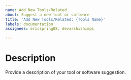 ```yaml
---
name: Add New Tools/Related
about: Suggest a new tool or software
title: 'Add New Tools/Related: {Tools Name}'
labels: documentation
assignees: ericspring08, devarshishimpi

---
```


# Description
Provide a description of your tool or software suggestion.